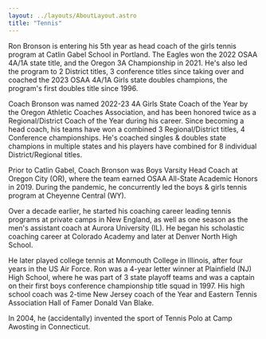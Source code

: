```yaml
---
layout: ../layouts/AboutLayout.astro
title: "Tennis"
---
```


Ron Bronson is entering his 5th year as head coach of the girls tennis program at Catlin Gabel School in Portland. The Eagles won the 2022 OSAA 4A/1A state title, and the Oregon 3A Championship in 2021. He's also led the program to 2 District titles, 3 conference titles since taking over and coached the 2023 OSAA 4A/1A Girls state doubles champions, the program's first doubles title since 1996.

Coach Bronson was named 2022-23 4A Girls State Coach of the Year by the Oregon Athletic Coaches Association, and has been honored twice as a Regional/District Coach of the Year during his career. Since becoming a head coach, his teams have won a combined 3 Regional/District titles, 4 Conference championships. He's coached singles & doubles state champions in multiple states and his players have combined for 8 individual District/Regional titles. 

Prior to Catlin Gabel, Coach Bronson was Boys Varsity Head Coach at Oregon City (OR), where the team earned OSAA All-State Academic Honors in 2019. During the pandemic, he concurrently led the boys & girls tennis program at Cheyenne Central (WY). 

Over a decade earlier, he started his coaching career leading tennis programs at private camps in New England, as well as one season as the men's assistant coach at Aurora University (IL). He began his scholastic coaching career at Colorado Academy and later at Denver North High School.

He later played college tennis at Monmouth College in Illinois, after four years in the US Air Force.  Ron was a 4-year letter winner at Plainfield (NJ) High School, where he was part of 3 state playoff teams and was a captain on their first boys conference championship title squad in 1997. His high school coach was 2-time New Jersey coach of the Year and Eastern Tennis Association Hall of Famer Donald Van Blake.

In 2004, he (accidentally) invented the sport of Tennis Polo at Camp Awosting in Connecticut. 